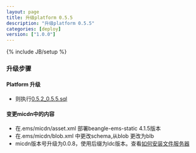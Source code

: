 ```yaml
---
layout: page
title: 升级platform 0.5.5
description: "升级platform 0.5.5"
categories: [deploy]
version: ["1.0.0"]
---
```

{% include JB/setup %}

### 升级步骤

#### Platform 升级

  - 则执行[0.5.2_0.5.5.sql](/model/ddl/platform/migrate/0.5.2_0.5.5.sql)

#### 变更micdn中的内容

  - 在.ems/micdn/asset.xml 部署beangle-ems-static 4.1.5版本
  - 在.ems/micdn/blob.xml 中更改schema,从blob 更改为blb
  - micdn版本号升级为0.0.8，使用后缀为ldc版本。查看[如何安装文件服务器](/deploy/micdn.html)

 
